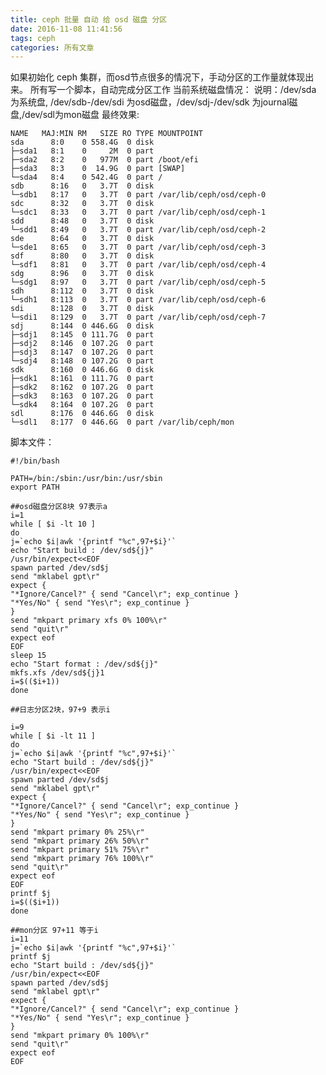 ```yaml
---
title: ceph 批量 自动 给 osd 磁盘 分区
date: 2016-11-08 11:41:56
tags: ceph
categories: 所有文章
---
```


如果初始化 ceph 集群，而osd节点很多的情况下，手动分区的工作量就体现出来。
所有写一个脚本，自动完成分区工作
  当前系统磁盘情况：
  说明：/dev/sda 为系统盘, /dev/sdb-/dev/sdi 为osd磁盘，/dev/sdj-/dev/sdk 为journal磁盘,/dev/sdl为mon磁盘
  最终效果: 

<!--more-->

	NAME   MAJ:MIN RM   SIZE RO TYPE MOUNTPOINT
	sda      8:0    0 558.4G  0 disk 
	├─sda1   8:1    0     2M  0 part 
	├─sda2   8:2    0   977M  0 part /boot/efi
	├─sda3   8:3    0  14.9G  0 part [SWAP]
	└─sda4   8:4    0 542.4G  0 part /
	sdb      8:16   0   3.7T  0 disk 
	└─sdb1   8:17   0   3.7T  0 part /var/lib/ceph/osd/ceph-0
	sdc      8:32   0   3.7T  0 disk 
	└─sdc1   8:33   0   3.7T  0 part /var/lib/ceph/osd/ceph-1
	sdd      8:48   0   3.7T  0 disk 
	└─sdd1   8:49   0   3.7T  0 part /var/lib/ceph/osd/ceph-2
	sde      8:64   0   3.7T  0 disk 
	└─sde1   8:65   0   3.7T  0 part /var/lib/ceph/osd/ceph-3
	sdf      8:80   0   3.7T  0 disk 
	└─sdf1   8:81   0   3.7T  0 part /var/lib/ceph/osd/ceph-4
	sdg      8:96   0   3.7T  0 disk 
	└─sdg1   8:97   0   3.7T  0 part /var/lib/ceph/osd/ceph-5
	sdh      8:112  0   3.7T  0 disk 
	└─sdh1   8:113  0   3.7T  0 part /var/lib/ceph/osd/ceph-6
	sdi      8:128  0   3.7T  0 disk 
	└─sdi1   8:129  0   3.7T  0 part /var/lib/ceph/osd/ceph-7
	sdj      8:144  0 446.6G  0 disk 
	├─sdj1   8:145  0 111.7G  0 part 
	├─sdj2   8:146  0 107.2G  0 part 
	├─sdj3   8:147  0 107.2G  0 part 
	└─sdj4   8:148  0 107.2G  0 part 
	sdk      8:160  0 446.6G  0 disk 
	├─sdk1   8:161  0 111.7G  0 part 
	├─sdk2   8:162  0 107.2G  0 part 
	├─sdk3   8:163  0 107.2G  0 part 
	└─sdk4   8:164  0 107.2G  0 part 
	sdl      8:176  0 446.6G  0 disk 
	└─sdl1   8:177  0 446.6G  0 part /var/lib/ceph/mon

  脚本文件：

	#!/bin/bash

	PATH=/bin:/sbin:/usr/bin:/usr/sbin
	export PATH  

	##osd磁盘分区8块 97表示a
	i=1
	while [ $i -lt 10 ] 
	do
	j=`echo $i|awk '{printf "%c",97+$i}'`
	echo "Start build : /dev/sd${j}"
	/usr/bin/expect<<EOF
	spawn parted /dev/sd$j
	send "mklabel gpt\r"
	expect {
	"*Ignore/Cancel?" { send "Cancel\r"; exp_continue }
	"*Yes/No" { send "Yes\r"; exp_continue }
	}
	send "mkpart primary xfs 0% 100%\r"
	send "quit\r"
	expect eof
	EOF
	sleep 15
	echo "Start format : /dev/sd${j}"
	mkfs.xfs /dev/sd${j}1
	i=$(($i+1))
	done

	##日志分区2块，97+9 表示i

	i=9
	while [ $i -lt 11 ] 
	do
	j=`echo $i|awk '{printf "%c",97+$i}'`
	echo "Start build : /dev/sd${j}"
	/usr/bin/expect<<EOF
	spawn parted /dev/sd$j
	send "mklabel gpt\r"
	expect {
	"*Ignore/Cancel?" { send "Cancel\r"; exp_continue }
	"*Yes/No" { send "Yes\r"; exp_continue }
	}
	send "mkpart primary 0% 25%\r"
	send "mkpart primary 26% 50%\r"
	send "mkpart primary 51% 75%\r"
	send "mkpart primary 76% 100%\r"
	send "quit\r"
	expect eof
	EOF
	printf $j
	i=$(($i+1))
	done

	##mon分区 97+11 等于i
	i=11
	j=`echo $i|awk '{printf "%c",97+$i}'`
	printf $j
	echo "Start build : /dev/sd${j}"
	/usr/bin/expect<<EOF
	spawn parted /dev/sd$j
	send "mklabel gpt\r"
	expect {
	"*Ignore/Cancel?" { send "Cancel\r"; exp_continue }
	"*Yes/No" { send "Yes\r"; exp_continue }
	}
	send "mkpart primary 0% 100%\r"
	send "quit\r"
	expect eof
	EOF
